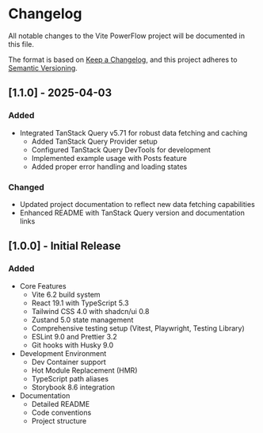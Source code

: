 # Changelog

All notable changes to the Vite PowerFlow project will be documented in this file.

The format is based on [Keep a Changelog](https://keepachangelog.com/en/1.1.0/),
and this project adheres to [Semantic Versioning](https://semver.org/spec/v2.0.0.html).

## [1.1.0] - 2025-04-03

### Added

- Integrated TanStack Query v5.71 for robust data fetching and caching
  - Added TanStack Query Provider setup
  - Configured TanStack Query DevTools for development
  - Implemented example usage with Posts feature
  - Added proper error handling and loading states

### Changed

- Updated project documentation to reflect new data fetching capabilities
- Enhanced README with TanStack Query version and documentation links

## [1.0.0] - Initial Release

### Added

- Core Features
  - Vite 6.2 build system
  - React 19.1 with TypeScript 5.3
  - Tailwind CSS 4.0 with shadcn/ui 0.8
  - Zustand 5.0 state management
  - Comprehensive testing setup (Vitest, Playwright, Testing Library)
  - ESLint 9.0 and Prettier 3.2
  - Git hooks with Husky 9.0
- Development Environment
  - Dev Container support
  - Hot Module Replacement (HMR)
  - TypeScript path aliases
  - Storybook 8.6 integration
- Documentation
  - Detailed README
  - Code conventions
  - Project structure
